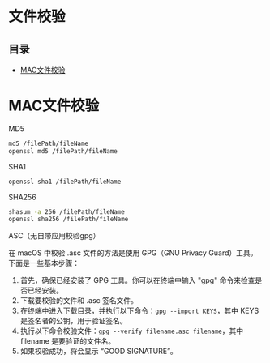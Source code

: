 # 文件校验

## 目录

-   [MAC文件校验](#MAC文件校验)

# MAC文件校验

MD5

```bash
md5 /filePath/fileName
openssl md5 /filePath/fileName
```

SHA1

```bash
openssl sha1 /filePath/fileName
```

SHA256

```bash
shasum -a 256 /filePath/fileName
openssl sha256 /filePath/fileName
```

ASC（无自带应用校验gpg）

在 macOS 中校验 .asc 文件的方法是使用 GPG（GNU Privacy Guard）工具。下面是一些基本步骤：

1.  首先，确保已经安装了 GPG 工具。你可以在终端中输入 "gpg" 命令来检查是否已经安装。
2.  下载要校验的文件和 .asc 签名文件。
3.  在终端中进入下载目录，并执行以下命令：`gpg --import KEYS`，其中 KEYS 是签名者的公钥，用于验证签名。
4.  执行以下命令校验文件：`gpg --verify filename.asc filename`，其中 filename 是要验证的文件名。
5.  如果校验成功，将会显示 “GOOD SIGNATURE”。
